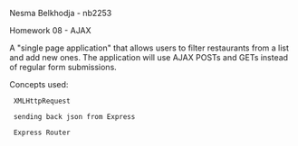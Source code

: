 Nesma Belkhodja - nb2253

Homework 08 - AJAX

A "single page application" that allows users to filter restaurants from a list and add new ones. The application will use AJAX POSTs and GETs instead of regular form submissions.

Concepts used:

     XMLHttpRequest

     sending back json from Express
     
     Express Router
